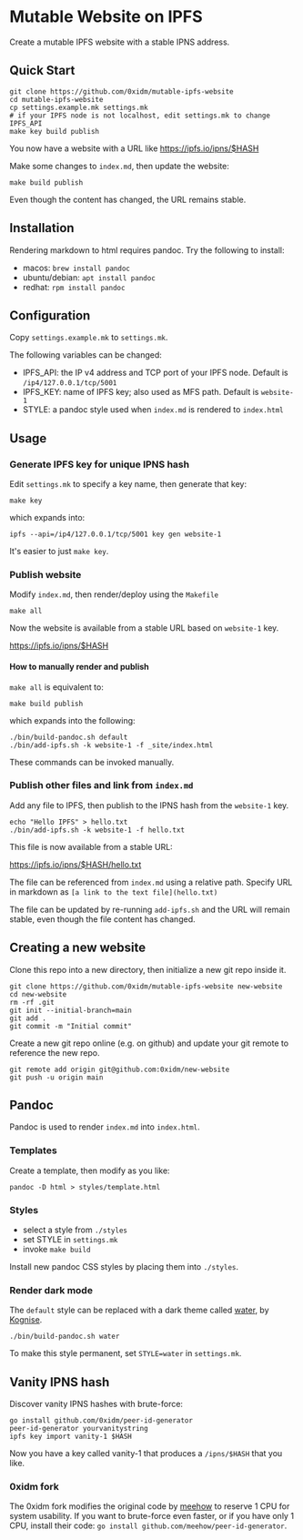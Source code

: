 # Mutable Website on IPFS

Create a mutable IPFS website with a stable IPNS address.

## Quick Start

```{bash}
git clone https://github.com/0xidm/mutable-ipfs-website
cd mutable-ipfs-website
cp settings.example.mk settings.mk
# if your IPFS node is not localhost, edit settings.mk to change IPFS_API
make key build publish
```

You now have a website with a URL like https://ipfs.io/ipns/$HASH

Make some changes to `index.md`, then update the website:

```{bash}
make build publish
```

Even though the content has changed, the URL remains stable.

## Installation

Rendering markdown to html requires pandoc. Try the following to install:

- macos: `brew install pandoc`
- ubuntu/debian: `apt install pandoc`
- redhat: `rpm install pandoc`

## Configuration

Copy `settings.example.mk` to `settings.mk`.

The following variables can be changed:

- IPFS_API: the IP v4 address and TCP port of your IPFS node. Default is `/ip4/127.0.0.1/tcp/5001`
- IPFS_KEY: name of IPFS key; also used as MFS path. Default is `website-1`
- STYLE: a pandoc style used when `index.md` is rendered to `index.html`

## Usage

### Generate IPFS key for unique IPNS hash

Edit `settings.mk` to specify a key name, then generate that key:

```{bash}
make key
```

which expands into:

```{bash}
ipfs --api=/ip4/127.0.0.1/tcp/5001 key gen website-1
```

It's easier to just `make key`.

### Publish website

Modify `index.md`, then render/deploy using the `Makefile`

```{bash}
make all
```

Now the website is available from a stable URL based on `website-1` key.

https://ipfs.io/ipns/$HASH

#### How to manually render and publish

`make all` is equivalent to:

```{bash}
make build publish
```

which expands into the following:

```{bash}
./bin/build-pandoc.sh default
./bin/add-ipfs.sh -k website-1 -f _site/index.html
```

These commands can be invoked manually.

### Publish other files and link from `index.md`

Add any file to IPFS, then publish to the IPNS hash from the `website-1` key.

```{bash}
echo "Hello IPFS" > hello.txt
./bin/add-ipfs.sh -k website-1 -f hello.txt
```

This file is now available from a stable URL:

https://ipfs.io/ipns/$HASH/hello.txt

The file can be referenced from `index.md` using a relative path.
Specify URL in markdown as `[a link to the text file](hello.txt)`

The file can be updated by re-running `add-ipfs.sh` and the URL will remain stable, even though the file content has changed.

## Creating a new website

Clone this repo into a new directory, then initialize a new git repo inside it.

```{bash}
git clone https://github.com/0xidm/mutable-ipfs-website new-website
cd new-website
rm -rf .git
git init --initial-branch=main
git add .
git commit -m "Initial commit"
```

Create a new git repo online (e.g. on github) and update your git remote to reference the new repo.

```{bash}
git remote add origin git@github.com:0xidm/new-website
git push -u origin main
```

## Pandoc

Pandoc is used to render `index.md` into `index.html`.

### Templates

Create a template, then modify as you like:

```{bash}
pandoc -D html > styles/template.html
```

### Styles

- select a style from `./styles`
- set STYLE in `settings.mk`
- invoke `make build`

Install new pandoc CSS styles by placing them into `./styles`.

### Render dark mode

The `default` style can be replaced with a dark theme called [water](https://github.com/kognise/water.css), by [Kognise](https://kognise.dev).

```{bash}
./bin/build-pandoc.sh water
```

To make this style permanent, set `STYLE=water` in `settings.mk`.

## Vanity IPNS hash

Discover vanity IPNS hashes with brute-force:

```{bash}
go install github.com/0xidm/peer-id-generator
peer-id-generator yourvanitystring
ipfs key import vanity-1 $HASH
```

Now you have a key called vanity-1 that produces a `/ipns/$HASH` that you like.

### 0xidm fork

The 0xidm fork modifies the original code by [meehow](github.com/meehow/peer-id-generator) to reserve 1 CPU for system usability.
If you want to brute-force even faster, or if you have only 1 CPU, install their code: `go install github.com/meehow/peer-id-generator`.
